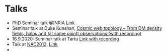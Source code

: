 # Talks

 * PhD Seminar talk @INRIA [Link](https://phd-seminars-sam.inria.fr/fr/events/phd-seminars-i-2/?mc_id=79)
 * Seminar talk at Duke Kunshan,  [Cosmic web topology – From DM density fields, halos and (at some point) observations (with recording)](https://sites.duke.edu/dkucmcs/persistent-homology-of-the-cosmic-web-from-dark-matter-density-fields-halos-and-at-some-point-observations/)
 * 16.9.2020: Seminar talk at Tartu [Link with recording](https://kosmos.ut.ee/en/cosmic-web-topology)
 * Talk at [NAC2012](https://nac2021.strw.leidenuniv.nl/), [Link](https://nac2021.strw.leidenuniv.nl/abstract/?table=oral&id=56)
 *  
